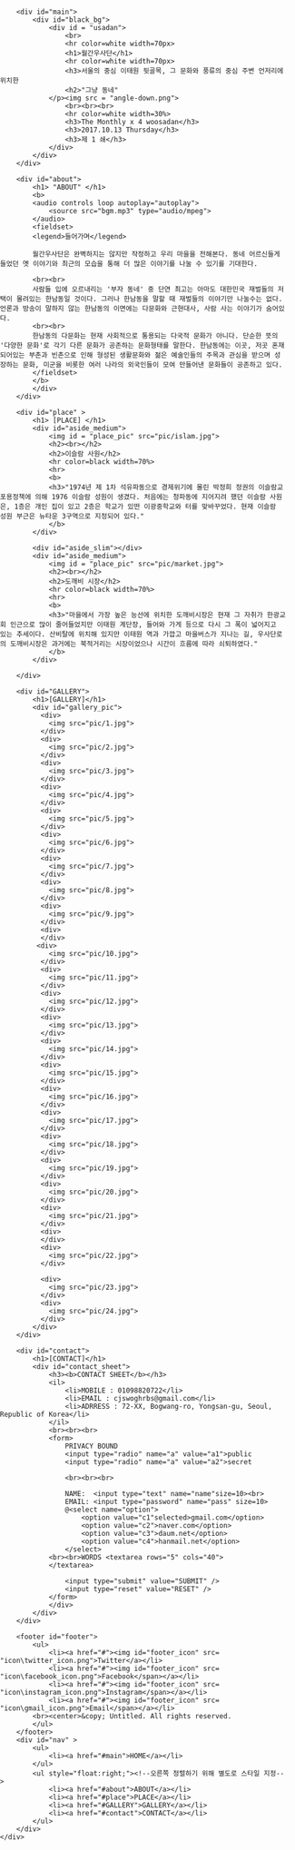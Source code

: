 
<!DOCTYPE html> 
<html> 
<head> 
	<title>My Blog </title> 
</head> 

<!-- css 스타일 -->
<style> 
/*html 속성 */
	html {
		font-family:"Source Sans Pro";
		position: relative;
	}
	hr { 
		border : 0;
		height: 1px;
	}


	h1 { 
		display: block;
		font-size: 2.5em;
		margin-top: 0em;
		margin-bottom: 0.3em;
		margin-left: 0;
		margin-right: 0;
		text-align: center;
	}
	h2 { 
		display: block;
		font-size: 1.5em;
		margin-top: 0em;
		margin-bottom: 0.67em;
		margin-left: 0;
		margin-right: 0;
		text-align: center;
	}
	h3 { 
		display: block;
		font-size: 1.0em;
		font-weight: lighter;
		margin-top: 0em;
		margin-bottom: 0.67em;
		margin-left: 0;
		margin-right: 0;
		text-align: center;
	}

	img {
		vertical-align: bottom;
	}

	fieldset{
			margin-top: 3%;
			margin-bottom: 3%;
			margin-left: 20%;
			margin-right: 20%;
	}
	#footer_icon{
		width: 18px !important;
		height: 18px !important;
	}

/* 갤러리 */
	#gallery_pic {
	  width: auto;
	  margin-left : 7%;

	  background: none;
	  box-shadow: 0 1px 2px rgba(0,0,0,.3);
	}

	#gallery_pic > div {
	  position: relative;
	  float: left;
	  padding: 5px;
	  width: 25%;
	}

	#gallery_pic > div > img {
	  display: block;
	  width: 100%;
	  height: auto;
	  transition: .1s transform;
	  transform: translateZ(0);
	  display : table;
	}

	#gallery_pic > div:hover {
	  z-index: 1;
	}

	#gallery_pic > div:hover > img {
	  transform: scale(1.7,1.7);
	  transition: .3s transform;
	}


/* 애니메이션 */
	@-webkit-keyframes example {

		from {opacity:0.6;}
		to {opacity:1;}
	}
/*페이지 레이아웃 */
	#header { 
		background-color: none ; 
		opacity :0.2;
		width: 100%; 
		height: 70px; 


	} 

	#nav { 
		width: 100%; 
		background-color: black; 
		height: auto; 
		opacity:0.6;
		position : fixed;


	}
	#main { 
		width: 100%; 
		background-color: none; 
		color : white;
		float: left; 
		height:637px;
		background: url("용산구.jpg") no-repeat;
		-webkit-background-size: cover;
		background-size: cover;
		-webkit-animation-name: example; /* Safari 4.0 - 8.0 */
		-webkit-animation-duration:2s; /* Safari 4.0 - 8.0 */
	}
	#usadan {
		width: 50%; 
		background-color: none;
		float: left; 
		height: 497px; 
		border: 1px solid white;
		margin-top: 10%;
		margin-bottom: 2%;
		margin-left: 25%;
		margin-right: 25%;

		padding-top: 1em;
		padding-bottom: 0em;
		padding-left: 1em;
		padding-right: 1em;

	}
	#black_bg {
		width: auto; 
		height: 100%; 
		background-color: black;
		opacity : 0.6; 
	}
	
	#about { 
		width: 99.6%; 
		background-color: none; 
		float: left; 
		height:auto;
		background: url("#.jpg") no-repeat;
		-webkit-background-size: cover;
		background-size: cover;
		-webkit-animation-name: example; /* Safari 4.0 - 8.0 */
		-webkit-animation-duration:2s; /* Safari 4.0 - 8.0 */
		border: solid 1px rgba(160, 160, 160, 0.3);

	}
	#place{ 
		width: 100%; 
		
		float: left; 
		height:auto;
		width : auto;
		padding-top: 3%;
		padding-bottom: 3%;
		padding-left: 10%;
		padding-right: 10%;
		background-color: rgb(244, 244, 244); 


	}

	#GALLERY { 
		width: 80%; 
		background-color: none; 
		float: left; 
		height:auto;
		padding-top: 3%;
		padding-bottom: 3%;
		padding-left: 10%;
		padding-right: 10%;
		background-color: rgb(244, 244, 244); 
		border-bottom: solid 1px rgba(160, 160, 160, 0.3);
	}

	#contact { 
		width: 100%; 
		background-color: black; 
		float: left; 
		height:637px;
		background: url("#.jpg") no-repeat;
		-webkit-background-size: cover;
		background-size: cover;
		-webkit-animation-name: example; /* Safari 4.0 - 8.0 */
		-webkit-animation-duration:2s; /* Safari 4.0 - 8.0 */
		padding-top: 10%;
		padding-bottom: 3%;
		padding-left: 00%;
		padding-right: 00%;
	}
	#contact_sheet {
		width: 50%; 
		background-color: none;
		float: left; 
		height: 497px; 
		border: 1px solid black;
		margin-top: 10%;
		margin-bottom: 2%;
		margin-left: 25%;
		margin-right: 25%;

		padding-top: 1em;
		padding-bottom: 0em;
		padding-left: 1em;
		padding-right: 1em;

	}
 

	#aside { 
	width: 50%; 
	background-color: gray; 
	float: left; 
	height: 637px; 
	}

	#aside_medium { 
	width: 39%; 
	background-color: white; 
	float: left; 
	height: 497px; 

	padding-top: 0%;
	padding-bottom: 2%;
	padding-left: 0%;
	padding-right: 0%;
	border: solid 1px rgba(160, 160, 160, 0.3);

	}

	#aside_slim { 
	width: 20%; 
	background-color: none;
	opacity :0.2; 
	float: left; 
	height: 497px; 
	}


	#vertical_half{ 
	width: 100%; 
	background-color: gray; 
	float: left; 
	height: 318.5px; 
	}

	#place_pic{
	width: 100%;
	}

	}
/* Footer */

	#footer {
	background-color: black; 
	width: 100%; 
	height: 10%;
	opacity 0.6;
	clear: both;
} 

	#footer > ul {
	background-color: black; 
	color :gray;
	width: auto; 
	height: 100px;
	opacity 0.6;
	clear: both;
	padding-top: 2%;
	padding-bottom: 0%;
	padding-left: 40%;
	padding-right: 40%;
} 

	#footer a:hover {
	color: white;
}

/*네비게이션 바 */

	ul {
		list-style:none;
		text-align:none;
		float:left;
		padding-right: 3%;
	}

	ul li {
		display:inline;
		float : center;

		
	}

		ul li a { text-decoration:none; color:gray; }
		ul li a:hover { text-decoration:none; color:white; }
</style>



<body style="padding:0px;margin:0px;width:100%;height:100%;"><!-- body 여백 없애기-->
	<div id="wrapper"> 


		<div id="main">
			<div id="black_bg">
				<div id = "usadan">
					<br>
					<hr color=white width=70px>
					<h1>월간우사단</h1>
					<hr color=white width=70px>
					<h3>서울의 중심 이태원 뒷골목, 그 문화와 풍류의 중심 주변 언저리에 위치한
					<h2>"그냥 동네"
				</p><img src = "angle-down.png">
					<br><br><br>
					<hr color=white width=30%>
					<h3>The Monthly x 4 woosadan</h3>
					<h3>2017.10.13 Thursday</h3>
					<h3>제 1 쇄</h3>
				</div>
			</div>
		</div>

		<div id="about">
			<h1> "ABOUT" </h1>
			<b>
			<audio controls loop autoplay="autoplay">
				<source src="bgm.mp3" type="audio/mpeg">
			</audio>
			<fieldset>
			<legend>들어가며</legend>

			월간우사단은 완벽하지는 않지만 작정하고 우리 마을을 전해본다. 동네 어르신들게 들었던 옛 이야기와 최근의 모습을 통해 더 많은 이야기를 나눌 수 있기를 기대한다.
			
			<br><br>
			사람들 입에 오르내리는 '부자 동네' 중 단연 최고는 아마도 대한민국 재벌들의 저택이 몰려있는 한남동일 것이다. 그러나 한남동을 말할 때 재벌들의 이야기만 나눌수는 없다. 언론과 방송이 말하지 않는 한남동의 이면에는 다문화와 근현대사, 사람 사는 이야기가 숨어있다.
			<br><br>
			한남동의 다문화는 현재 사회적으로 통용되는 다국적 문화가 아니다. 단순한 뜻의 '다양한 문화'로 각기 다른 문화가 공존하는 문화형태를 말한다. 한남동에는 이곳, 저곳 혼재되어있는 부촌과 빈촌으로 인해 형성된 생활문화와 젊은 예술인들의 주목과 관심을 받으며 성장하는 문화, 미군을 비롯한 여러 나라의 외국인들이 모여 만들어낸 문화들이 공존하고 있다.
			</fieldset>
			</b>
			</div>
		</div>

		<div id="place" >
			<h1> [PLACE] </h1>
			<div id="aside_medium"> 
				<img id = "place_pic" src="pic/islam.jpg">
				<h2><br></h2>
				<h2>이슬람 사원</h2>
				<hr color=black width=70%>
				<hr>
				<b>
				<h3>"1974년 제 1차 석유파동으로 경제위기에 몰린 박정희 정권의 이슬람교 포용정책에 의해 1976 이슬람 성원이 생겼다. 처음에는 청파동에 지어지려 했던 이슬람 사원은, 1층은 개인 집이 있고 2층은 학교가 있떤 이광중학교와 터를 맞바꾸었다. 현재 이슬람 성원 부근은 뉴타운 3구역으로 지정되어 있다."
				</b>
			</div>

			<div id="aside_slim"></div>
			<div id="aside_medium">
				<img id = "place_pic" src="pic/market.jpg"> 
				<h2><br></h2>
				<h2>도깨비 시장</h2>
				<hr color=black width=70%>
				<hr>
				<b>
				<h3>"마을에서 가장 높은 능선에 위치한 도깨비시장은 현재 그 자취가 한광교회 인근으로 많이 줄어들었지만 이태원 계단장, 들어와 가게 등으로 다시 그 폭이 넓어지고 있는 추세이다. 산비탈에 위치해 있지만 이태원 역과 가깝고 마을버스가 지나는 길, 우사단로의 도깨비시장은 과거에는 북적거리는 시장이었으나 시간이 흐름에 따라 쇠퇴하였다."
				</b>
			</div>

		</div>

		<div id="GALLERY">
			<h1>[GALLERY]</h1>
			<div id="gallery_pic">
			  <div>
				<img src="pic/1.jpg">
			  </div>
			  <div>
				<img src="pic/2.jpg">
			  </div>
			  <div>
				<img src="pic/3.jpg">
			  </div>
			  <div>
				<img src="pic/4.jpg">
			  </div>
			  <div>
				<img src="pic/5.jpg">
			  </div>
			  <div>
				<img src="pic/6.jpg">
			  </div>
			  <div>
				<img src="pic/7.jpg">
			  </div>
			  <div>
				<img src="pic/8.jpg">
			  </div>
			  <div>
				<img src="pic/9.jpg">
			  </div>  
			  <div>
			  </div>
			 <div>
				<img src="pic/10.jpg">
			  </div> 		
			  <div>
				<img src="pic/11.jpg">
			  </div>
			  <div>
				<img src="pic/12.jpg">
			  </div>
			  <div>
				<img src="pic/13.jpg">
			  </div>
			  <div>
				<img src="pic/14.jpg">
			  </div>
			  <div>
				<img src="pic/15.jpg">
			  </div>
			  <div>
				<img src="pic/16.jpg">
			  </div>
			  <div>
				<img src="pic/17.jpg">
			  </div>
			  <div>
				<img src="pic/18.jpg">
			  </div>
			  <div>
				<img src="pic/19.jpg">
			  </div>
			  <div>
				<img src="pic/20.jpg">
			  </div>
			  <div>
				<img src="pic/21.jpg">
			  </div>
			  <div>
			  </div>
			  <div>
				<img src="pic/22.jpg">
			  </div>

			  <div>
				<img src="pic/23.jpg">
			  </div>
			  <div>
				<img src="pic/24.jpg">
			  </div>
			</div>
		</div>

		<div id="contact">
			<h1>[CONTACT]</h1>
			<div id="contact_sheet">
				<h3><b>CONTACT SHEET</b></h3>
				<il>
					<li>MOBILE : 01098820722</li>
					<li>EMAIL : cjswoghrbs@gmail.com</li>
					<li>ADRRESS : 72-XX, Bogwang-ro, Yongsan-gu, Seoul, Republic of Korea</li>
				</il>
				<br><br><br>
				<form>	
					PRIVACY BOUND
					<input type="radio" name="a" value="a1">public
					<input type="radio" name="a" value="a2">secret

					<br><br><br>

					NAME:  <input type="text" name="name"size=10><br>
					EMAIL: <input type="password" name="pass" size=10>
					@<select name="option">
						<option value="c1"selected>gmail.com</option>
						<option value="c2">naver.com</option>
						<option value="c3">daum.net</option>
						<option value="c4">hanmail.net</option>
					</select>
				<br><br>WORDS <textarea rows="5" cols="40">
				</textarea>

					<input type="submit" value="SUBMIT" />
					<input type="reset" value="RESET" />
				</form>
				</div>
			</div>
		</div>
			
		<footer id="footer">
			<ul>
				<li><a href="#"><img id="footer_icon" src= "icon\twitter_icon.png">Twitter</a></li>
				<li><a href="#"><img id="footer_icon" src= "icon\facebook_icon.png">Facebook</span></a></li>
				<li><a href="#"><img id="footer_icon" src= "icon\instagram_icon.png">Instagram</span></a></li>
				<li><a href="#"><img id="footer_icon" src= "icon\gmail_icon.png">Email</span></a></li>
			<br><center>&copy; Untitled. All rights reserved.
			</ul>
		</footer> 
		<div id="nav" >
			<ul>
				<li><a href="#main">HOME</a></li>
			</ul>
			<ul style="float:right;"><!--오른쪽 정렬하기 위해 별도로 스타일 지정-->
				<li><a href="#about">ABOUT</a></li>
				<li><a href="#place">PLACE</a></li>
				<li><a href="#GALLERY">GALLERY</a></li>
				<li><a href="#contact">CONTACT</a></li>
			</ul>
		</div> 
	</div> 
</body> 

</html>
